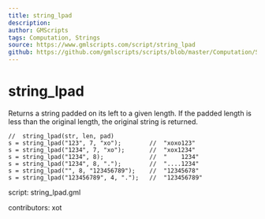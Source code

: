 ```yaml
---
title: string_lpad
description: 
author: GMScripts
tags: Computation, Strings
source: https://www.gmlscripts.com/script/string_lpad
github: https://github.com/gmlscripts/scripts/blob/master/Computation/Strings/string_lpad.gml
---
```


string_lpad
===========

Returns a string padded on its left to a given length.
If the padded length is less than the original length,
the original string is returned.

    //  string_lpad(str, len, pad)
    s = string_lpad("123", 7, "xo");        //  "xoxo123"
    s = string_lpad("1234", 7, "xo");       //  "xox1234"
    s = string_lpad("1234", 8);             //  "    1234"
    s = string_lpad("1234", 8, ".");        //  "....1234"
    s = string_lpad("", 8, "123456789");    //  "12345678"
    s = string_lpad("123456789", 4, ".");   //  "123456789"

script: string_lpad.gml

contributors: xot
